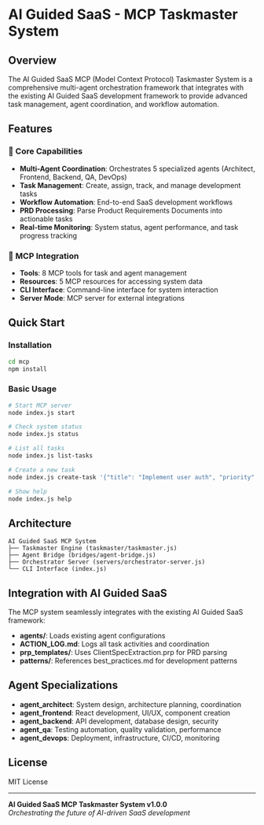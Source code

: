 # AI Guided SaaS - MCP Taskmaster System

## Overview

The AI Guided SaaS MCP (Model Context Protocol) Taskmaster System is a comprehensive multi-agent orchestration framework that integrates with the existing AI Guided SaaS development framework to provide advanced task management, agent coordination, and workflow automation.

## Features

### 🎯 Core Capabilities
- **Multi-Agent Coordination**: Orchestrates 5 specialized agents (Architect, Frontend, Backend, QA, DevOps)
- **Task Management**: Create, assign, track, and manage development tasks
- **Workflow Automation**: End-to-end SaaS development workflows
- **PRD Processing**: Parse Product Requirements Documents into actionable tasks
- **Real-time Monitoring**: System status, agent performance, and task progress tracking

### 🔧 MCP Integration
- **Tools**: 8 MCP tools for task and agent management
- **Resources**: 5 MCP resources for accessing system data
- **CLI Interface**: Command-line interface for system interaction
- **Server Mode**: MCP server for external integrations

## Quick Start

### Installation
```bash
cd mcp
npm install
```

### Basic Usage
```bash
# Start MCP server
node index.js start

# Check system status
node index.js status

# List all tasks
node index.js list-tasks

# Create a new task
node index.js create-task '{"title": "Implement user auth", "priority": "high"}'

# Show help
node index.js help
```

## Architecture

```
AI Guided SaaS MCP System
├── Taskmaster Engine (taskmaster/taskmaster.js)
├── Agent Bridge (bridges/agent-bridge.js)
├── Orchestrator Server (servers/orchestrator-server.js)
└── CLI Interface (index.js)
```

## Integration with AI Guided SaaS

The MCP system seamlessly integrates with the existing AI Guided SaaS framework:

- **agents/**: Loads existing agent configurations
- **ACTION_LOG.md**: Logs all task activities and coordination
- **prp_templates/**: Uses ClientSpecExtraction.prp for PRD parsing
- **patterns/**: References best_practices.md for development patterns

## Agent Specializations

- **agent_architect**: System design, architecture planning, coordination
- **agent_frontend**: React development, UI/UX, component creation
- **agent_backend**: API development, database design, security
- **agent_qa**: Testing automation, quality validation, performance
- **agent_devops**: Deployment, infrastructure, CI/CD, monitoring

## License

MIT License

---

**AI Guided SaaS MCP Taskmaster System v1.0.0**  
*Orchestrating the future of AI-driven SaaS development*
